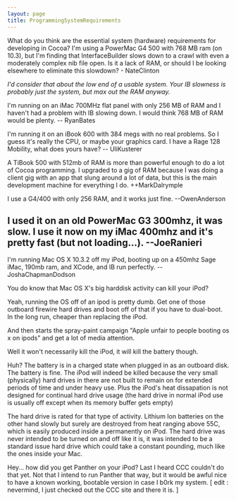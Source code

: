 ```yaml
---
layout: page
title: ProgrammingSystemRequirements
---
```


What do you think are the essential system (hardware) requirements for developing in Cocoa?  I'm using a PowerMac G4 500 with 768 MB ram (on 10.3), but I'm finding that InterfaceBuilder slows down to a crawl with even a moderately complex nib file open.  Is it a lack of RAM, or should I be looking elsewhere to eliminate this slowdown?  - NateClinton

*I'd consider that about the low end of a usable system. Your IB slowness is probably just the system, but max out the RAM anyway.*

I'm running on an iMac 700MHz flat panel with only 256 MB of RAM and I haven't had a problem with IB slowing down. I would think 768 MB of RAM would be plenty. -- RyanBates

I'm running it on an iBook 600 with 384 megs with no real problems. So I guess it's really the CPU, or maybe your graphics card. I have a Rage 128 Mobility, what does yours have? -- UliKusterer

A TiBook 500 with 512mb of RAM is more than powerful enough to do a lot of Cocoa programming.  I upgraded to a gig of RAM because I was doing a client gig with an app that slung around a lot of data, but this is the main development machine for everything I do.  ++MarkDalrymple

I use a G4/400 with only 256 RAM, and it works just fine. --OwenAnderson

I used it on an old PowerMac G3 300mhz, it was slow. I use it now on my iMac 400mhz and it's pretty fast (but not loading...). --JoeRanieri
----
I'm running Mac OS X 10.3.2 off my iPod, booting up on a 450mhz Sage iMac, 190mb ram, and XCode, and IB run perfectly.
-- JoshaChapmanDodson

You do know that Mac OS X's big harddisk activity can kill your iPod?

Yeah, running the OS off of an ipod is pretty dumb.  Get one of those outboard firewire hard drives and boot off of that if you have to dual-boot.  In the long run, cheaper than replacing the iPod.

And then starts the spray-paint campaign "Apple unfair to people booting os x on ipods" and get a lot of media attention.

Well it won't necessarily kill the iPod, it will kill the battery though.

Huh?  The battery is in a charged state when plugged in as an outboard disk.  The battery is fine.  The iPod will indeed be killed because the very small (physically) hard drives in there are not built to remain on for extended periods of time and under heavy use.  Plus the iPod's heat dissapation is not designed for continual hard drive usage (the hard drive in normal iPod use is usually off except when its memory buffer gets empty)

The hard drive is rated for that type of activity. Lithium Ion batteries on the other hand slowly but surely are destroyed from heat ranging above 55C, which is easily produced inside a permanently on iPod. The hard drive was never intended to be turned on and off like it is, it was intended to be a standard issue hard drive which could take a constant pounding, much like the ones inside your Mac.

Hey... how did you get Panther on your iPod? Last I heard CCC couldn't do that yet. Not that I intend to run Panther that way, but it would be awful nice to have a known working, bootable version in case I b0rk my system.  [ edit : nevermind, I just checked out the CCC site and there it is. ]


